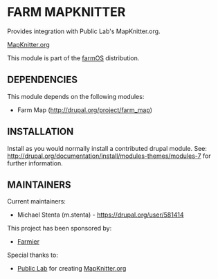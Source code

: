 FARM MAPKNITTER
===============

Provides integration with Public Lab's MapKnitter.org.

[MapKnitter.org](http://mapknitter.org)

This module is part of the [farmOS](http://drupal.org/project/farm)
distribution.

DEPENDENCIES
------------

This module depends on the following modules:

 * Farm Map (http://drupal.org/project/farm_map)

INSTALLATION
------------

Install as you would normally install a contributed drupal module. See:
http://drupal.org/documentation/install/modules-themes/modules-7 for further
information.

MAINTAINERS
-----------

Current maintainers:
 * Michael Stenta (m.stenta) - https://drupal.org/user/581414

This project has been sponsored by:
 * [Farmier](http://farmier.com)

Special thanks to:
 * [Public Lab](http://publiclab.org) for creating [MapKnitter.org](http://mapknitter.org)
